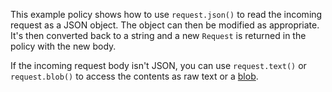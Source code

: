 This example policy shows how to use `request.json()` to read the incoming
request as a JSON object. The object can then be modified as appropriate. It's
then converted back to a string and a new `Request` is returned in the policy
with the new body.

If the incoming request body isn't JSON, you can use `request.text()` or
`request.blob()` to access the contents as raw text or a
[blob](https://developer.mozilla.org/en-US/docs/Web/API/Request/blob).
